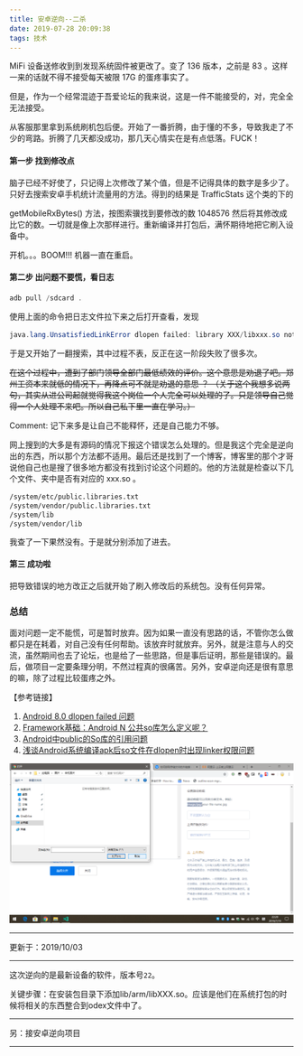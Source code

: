 ```yaml
---
title: 安卓逆向--二杀
date: 2019-07-28 20:09:38
tags: 技术
---
```


MiFi 设备送修收到到发现系统固件被更改了。变了 136 版本，之前是 83 。这样一来的话就不得不接受每天被限  17G 的蛋疼事实了。



<!--more-->



但是，作为一个经常混迹于吾爱论坛的我来说，这是一件不能接受的，对，完全全无法接受。

从客服那里拿到系统刷机包后便。开始了一番折腾，由于懂的不多，导致我走了不少的弯路。折腾了几天都没成功，那几天心情实在是有点低落。FUCK！

#### 第一步 找到修改点

脑子已经不好使了，只记得上次修改了某个值，但是不记得具体的数字是多少了。只好去搜索安卓手机统计流量用的方法。得到的结果是 TrafficStats 这个类的下的 

getMobileRxBytes() 方法，按图索骥找到要修改的数 1048576 然后将其修改成比它的数。一切就是像上次那样进行。重新编译并打包后，满怀期待地把它刷入设备中。

开机。。。BOOM!!! 机器一直在重启。

#### 第二步 出问题不要慌，看日志

```powershell
adb pull /sdcard .
```

使用上面的命令把日志文件拉下来之后打开查看，发现

```java
java.lang.UnsatisfiedLinkError dlopen failed: library XXX/libxxx.so not found
```

于是又开始了一翻搜索，其中过程不表，反正在这一阶段失败了很多次。

~~在这个过程中，遭到了部门领导全部门最低绩效的评价。这个意思是劝退了吧。郑州工资本来就低的情况下，再降点可不就是劝退的意思 ？ （关于这个我想多说两句，其实从进公司起就觉得我这个岗位一个人完全可以处理的了。只是领导自己觉得一个人处理不来吧。所以自己私下里一直在学习。）~~

Comment: 记下来多是让自己不能释怀，还是自己能力不够。

网上搜到的大多是有源码的情况下报这个错误怎么处理的。但是我这个完全是逆向出的东西，所以那个方法都不适用。最后还是找到了一个博客，博客里的那个才哥说他自己也是搜了很多地方都没有找到讨论这个问题的。他的方法就是检查以下几个文件、夹中是否有对应的 xxx.so 。

```shell
/system/etc/public.libraries.txt
/system/vendor/public.libraries.txt
/system/lib
/system/vendor/lib
```

我查了一下果然没有。于是就分别添加了进去。

#### 第三 成功啦

把导致错误的地方改正之后就开始了刷入修改后的系统包。没有任何异常。

### 总结

面对问题一定不能慌，可是暂时放弃。因为如果一直没有思路的话，不管你怎么做都只是在耗着，对自己没有任何帮助。该放弃时就放弃。另外，就是注意与人的交流，虽然期间也去了论坛，也是给了一些思路，但是事后证明，那些是错误的。最后，做项目一定要条理分明，不然过程真的很痛苦。另外，安卓逆向还是很有意思的嘛，除了过程比较蛋疼之外。

【参考链接】

1. [Android 8.0 dlopen failed 问题](http://www.yanglajiao.com/article/ngyzqf/78991929)
2. [Framework基础：Android N 公共so库怎么定义呢？](https://www.jianshu.com/p/4be3d1dafbec)
3. [Android中public的So库的引用问题](http://huzhengyu.com/2018/05/05/Android%E4%B8%ADpublic%E7%9A%84So%E5%BA%93%E7%9A%84%E5%BC%95%E7%94%A8%E9%97%AE%E9%A2%98/)
4. [浅谈Android系统编译apk后so文件在dlopen时出现linker权限问题](http://www.ishenping.com/ArtInfo/2114481.html)

![假图一张](/images/pic.png)



---

更新于：2019/10/03

---

这次逆向的是最新设备的软件，版本号`22`。

关键步骤：在安装包目录下添加lib/arm/libXXX.so。应该是他们在系统打包的时候将相关的东西整合到odex文件中了。



---

另：接安卓逆向项目

---

